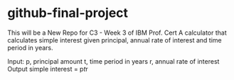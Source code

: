 # github-final-project
This will be a New Repo for C3 - Week 3 of IBM Prof. Cert
A calculator that calculates simple interest given principal, annual rate of interest and time period in years.

Input:
   p, principal amount
   t, time period in years
   r, annual rate of interest
Output
   simple interest = p*t*r
